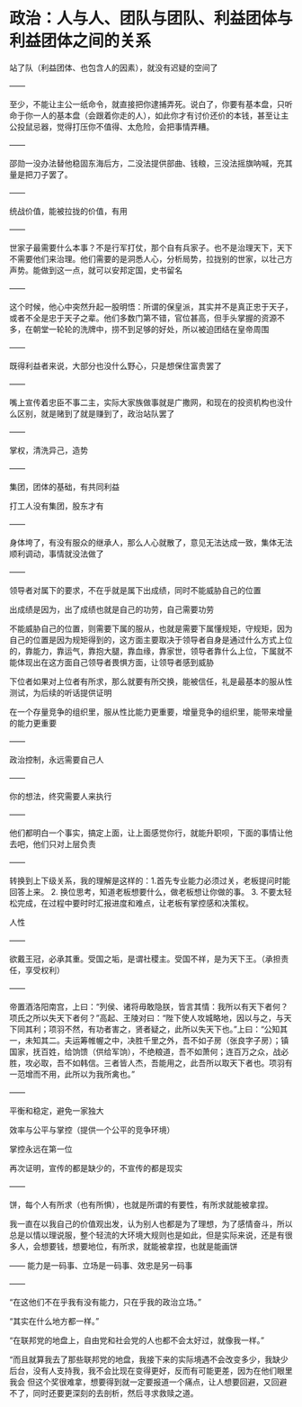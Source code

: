 # 政治：人与人、团队与团队、利益团体与利益团体之间的关系

站了队（利益团体、也包含人的因素），就没有迟疑的空间了

——

至少，不能让主公一纸命令，就直接把你逮捕弄死。说白了，你要有基本盘，只听命于你一人的基本盘（会跟着你走的人），如此你才有讨价还价的本钱，甚至让主公投鼠忌器，觉得打压你不值得、太危险，会把事情弄糟。

——

邵勋一没办法替他稳固东海后方，二没法提供部曲、钱粮，三没法摇旗呐喊，充其量是把刀子罢了。

——

统战价值，能被拉拢的价值，有用

——

世家子最需要什么本事？不是行军打仗，那个自有兵家子。也不是治理天下，天下不需要他们来治理。他们需要的是洞悉人心，分析局势，拉拢别的世家，以壮己方声势。能做到这一点，就可以安邦定国，史书留名

——

这个时候，他心中突然升起一股明悟：所谓的保皇派，其实并不是真正忠于天子，或者不全是忠于天子之辈。他们多数门第不错，官位甚高，但手头掌握的资源不多，在朝堂一轮轮的洗牌中，捞不到足够的好处，所以被迫团结在皇帝周围

——

既得利益者来说，大部分也没什么野心，只是想保住富贵罢了

——

嘴上宣传着忠臣不事二主，实际大家族做事就是广撒网，和现在的投资机构也没什么区别，就是赌到了就是赚到了，政治站队罢了

——

掌权，清洗异己，造势

——

集团，团体的基础，有共同利益

打工人没有集团，股东才有

——

身体垮了，有没有服众的继承人，那么人心就散了，意见无法达成一致，集体无法顺利调动，事情就没法做了

——

领导者对属下的要求，不在乎就是属下出成绩，同时不能威胁自己的位置

出成绩是因为，出了成绩也就是自己的功劳，自己需要功劳

不能威胁自己的位置，则需要下属的服从，也就是需要下属懂规矩，守规矩，因为自己的位置是因为规矩得到的，这方面主要取决于领导者自身是通过什么方式上位的，靠能力，靠运气，靠抱大腿，靠血缘，靠家世，领导者靠什么上位，下属就不能体现出在这方面自己领导者畏惧方面，让领导者感到威胁

下位者如果对上位者有所求，那么就要有所交换，能被信任，礼是最基本的服从性测试，为后续的听话提供证明

在一个存量竞争的组织里，服从性比能力更重要，增量竞争的组织里，能带来增量的能力更重要

——

政治控制，永远需要自己人

——

你的想法，终究需要人来执行

——

他们都明白一个事实，搞定上面，让上面感觉你行，就能升职呗，下面的事情让他去吧，他们只对上层负责

——

转换到上下级关系，我的理解是这样的：1.首先专业能力必须过关，老板提问时能回答上来。 2. 换位思考，知道老板想要什么，做老板想让你做的事。 3. 不要太轻松完成，在过程中要时时汇报进度和难点，让老板有掌控感和决策权。

人性

——

欲戴王冠，必承其重。受国之垢，是谓社稷主。受国不祥，是为天下王。（承担责任，享受权利）

——

帝置酒洛阳南宫，上曰：“列侯、诸将毋敢隐朕，皆言其情：我所以有天下者何？项氏之所以失天下者何？”高起、王陵对曰：“陛下使人攻城略地，因以与之，与天下同其利；项羽不然，有功者害之，贤者疑之，此所以失天下也。”上曰：“公知其一，未知其二。夫运筹帷幄之中，决胜千里之外，吾不如子房（张良字子房）；镇国家，抚百姓，给饷馈（供给军饷），不绝粮道，吾不如萧何；连百万之众，战必胜，攻必取，吾不如韩信。三者皆人杰，吾能用之，此吾所以取天下者也。项羽有一范增而不用，此所以为我所禽也。”

——

平衡和稳定，避免一家独大

效率与公平与掌控（提供一个公平的竞争环境）

掌控永远在第一位

再次证明，宣传的都是缺少的，不宣传的都是现实

——

饼，每个人有所求（也有所惧），也就是所谓的有要性，有所求就能被拿捏。

我一直在以我自己的价值观出发，认为别人也都是为了理想，为了感情奋斗，所以总是以情以理说服，整个轻流的大环境大规则也是如此，但是实际来说，还是有很多人，会想要钱，想要地位，有所求，就能被拿捏，也就是能画饼

——
能力是一码事、立场是一码事、效忠是另一码事

——

“在这他们不在乎我有没有能力，只在乎我的政治立场。”

“其实在什么地方都一样。”

“在联邦党的地盘上，自由党和社会党的人也都不会太好过，就像我一样。”

“而且就算我去了那些联邦党的地盘，我接下来的实际境遇不会改变多少，我缺少后台，没有人支持我，我不会比现在变得更好，反而有可能更差，因为在他们眼里我会
但这个奖很难拿，想要得到就一定要报道一个痛点，让人想要回避，又回避不了，同时还要更深刻的去剖析，然后寻求救赎之道。